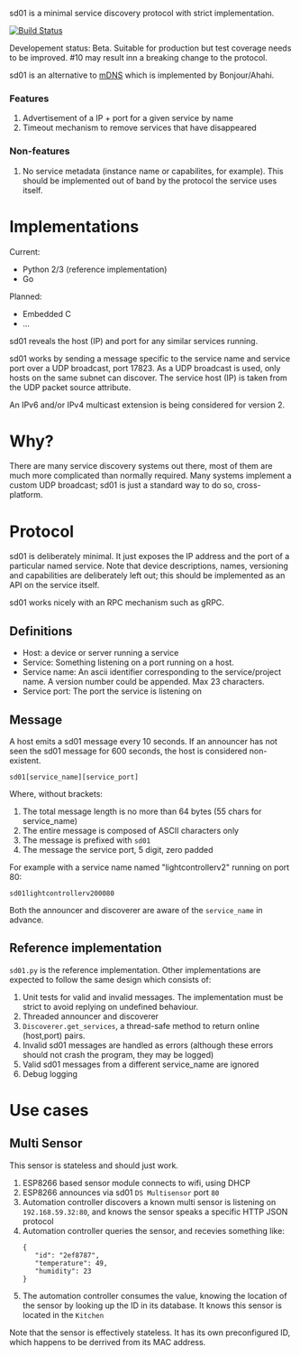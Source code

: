sd01 is a minimal service discovery protocol with strict implementation.

[![Build Status](https://travis-ci.org/naggie/sd01.svg?branch=master)](https://travis-ci.org/naggie/sd01)

Developement status: Beta. Suitable for production but test coverage needs to
be improved. #10 may result inn a breaking change to the protocol.

sd01 is an alternative to [mDNS](https://en.wikipedia.org/wiki/Multicast_DNS)
which is implemented by Bonjour/Ahahi.


### Features
1. Advertisement of a IP + port for a given service by name
2. Timeout mechanism to remove services that have disappeared


### Non-features
1. No service metadata (instance name or capabilites, for example). This should
   be implemented out of band by the protocol the service uses itself.


#  Implementations

Current:

* Python 2/3 (reference implementation)
* Go


Planned:

* Embedded C
* ...

sd01 reveals the host (IP) and port for any similar services running.

sd01 works by sending a message specific to the service name and service port
over a UDP broadcast, port 17823. As a UDP broadcast is used, only hosts on the
same subnet can discover. The service host (IP) is taken from the UDP packet
source attribute.

An IPv6 and/or IPv4 multicast extension is being considered for version 2.


# Why?

There are many service discovery systems out there, most of them are much more
complicated than normally required. Many systems implement a custom UDP
broadcast; sd01 is just a standard way to do so, cross-platform.


# Protocol

sd01 is deliberately minimal. It just exposes the IP address and the port of a
particular named service. Note that device descriptions, names, versioning and
capabilities are deliberately left out; this should be implemented as an API on
the service itself.

sd01 works nicely with an RPC mechanism such as gRPC.

## Definitions

  * Host: a device or server running a service
  * Service: Something listening on a port running on a host.
  * Service name: An ascii identifier corresponding to the service/project
    name. A version number could be appended. Max 23 characters.
  * Service port: The port the service is listening on

## Message

A host emits a sd01 message every 10 seconds. If an announcer has not
seen the sd01 message for 600 seconds, the host is considered non-existent.

```
sd01[service_name][service_port]
```

Where, without brackets:

  1. The total message length is no more than 64 bytes (55 chars for service_name)
  2. The entire message is composed of ASCII characters only
  3. The message is prefixed with `sd01`
  4. The message the service port, 5 digit, zero padded


For example with a service name named "lightcontrollerv2" running on port 80:

```
sd01lightcontrollerv200080
```


Both the announcer and discoverer are aware of the `service_name` in advance.

## Reference implementation

`sd01.py` is the reference implementation. Other implementations are expected
to follow the same design which consists of:

  1. Unit tests for valid and invalid messages. The implementation must be
     strict to avoid replying on undefined behaviour.
  2. Threaded announcer and discoverer
  3. `Discoverer.get_services`, a thread-safe method to return online
     (host,port) pairs.
  4. Invalid sd01 messages are handled as errors (although these errors should
     not crash the program, they may be logged)
  5. Valid sd01 messages from a different service_name are ignored
  5. Debug logging



# Use cases

## Multi Sensor
This sensor is stateless and should just work.

1. ESP8266 based sensor module connects to wifi, using DHCP
2. ESP8266 announces via sd01 `DS Multisensor` port `80`
3. Automation controller discovers a known multi sensor is listening on `192.168.59.32:80`, and knows the sensor speaks a specific HTTP JSON protocol
4. Automation controller queries the sensor, and recevies something like:
    ```
    {
       "id": "2ef8787",
       "temperature": 49,
       "humidity": 23
    }
    ```
5. The automation controller consumes the value, knowing the location of the sensor by looking up the ID in its database. It knows this sensor is located in the `Kitchen`

Note that the sensor is effectively stateless. It has its own preconfigured ID, which happens to be derrived from its MAC address.

